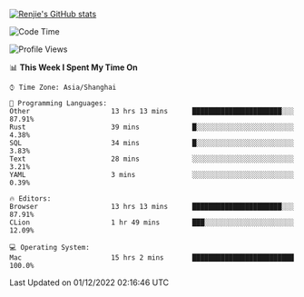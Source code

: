 [![Renjie's GitHub stats](https://github-readme-stats.vercel.app/api?username=liurenjie1024&show_icons=true&theme=chartreuse-dark)](https://github.com/anuraghazra/github-readme-stats)

<!--START_SECTION:waka-->
![Code Time](http://img.shields.io/badge/Code%20Time-387%20hrs%2016%20mins-blue)

![Profile Views](http://img.shields.io/badge/Profile%20Views-23-blue)

📊 **This Week I Spent My Time On** 

```text
⌚︎ Time Zone: Asia/Shanghai

💬 Programming Languages: 
Other                    13 hrs 13 mins      ██████████████████████░░░   87.91% 
Rust                     39 mins             █░░░░░░░░░░░░░░░░░░░░░░░░   4.38% 
SQL                      34 mins             █░░░░░░░░░░░░░░░░░░░░░░░░   3.83% 
Text                     28 mins             ░░░░░░░░░░░░░░░░░░░░░░░░░   3.21% 
YAML                     3 mins              ░░░░░░░░░░░░░░░░░░░░░░░░░   0.39%

🔥 Editors: 
Browser                  13 hrs 13 mins      ██████████████████████░░░   87.91% 
CLion                    1 hr 49 mins        ███░░░░░░░░░░░░░░░░░░░░░░   12.09%

💻 Operating System: 
Mac                      15 hrs 2 mins       █████████████████████████   100.0%

```


 Last Updated on 01/12/2022 02:16:46 UTC
<!--END_SECTION:waka-->

